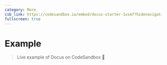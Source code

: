 ```yaml
---
category: More
csb_link: https://codesandbox.io/embed/docus-starter-1xsm7?hidenavigation=1&theme=dark
fullscreen: true
---
```


# Example

> Live example of Docus on CodeSandbox 👀

<d-code-sandbox :src="csb_link"></d-code-sandbox>

